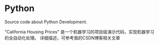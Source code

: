 # Python
Source code about Python Development. 


"California Housing Prices" 
是一个机器学习的项目级演示代码，实现机器学习的全自动化处理。 详细描述，可参考我的CSDN博客相关文章
